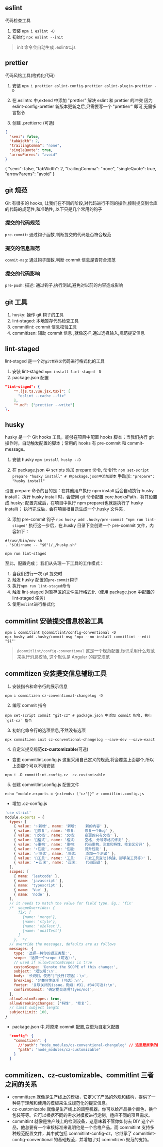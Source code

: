 ## eslint

代码检查工具

1. 安装
   `npm i eslint -D`
2. 初始化
   `npx eslint --init`

> init 命令会自动生成 .eslintrc.js

## prettier

代码风格工具(格式化代码)

1. 安装
   `npm i prettier eslint-config-prettier eslint-plugin-prettier -D`
2. 在.eslintrc 中,extend 中添加 "prettier" 解决 eslint 和 prettier 的冲突
   因为 eslint-config-prettier 新版本更新之后,只需要写一个 "prettierr" 即可,无需多言指令

3. 创建 .prettierrc (可选)

```json
{
  "semi": false,
  "tabWidth": 2,
  "trailingComma": "none",
  "singleQuote": true,
  "arrowParens": "avoid"
}
```

{
"semi": false,
"tabWidth": 2,
"trailingComma": "none",
"singleQuote": true,
"arrowParens": "avoid"
}

## git 规范

Git 有很多的 hooks, 让我们在不同的阶段,对代码进行不同的操作,控制提交到仓库的代码的规范性,和准确性, 以下只是几个常用的钩子

### 提交的代码规范

`pre-commit`: 通过钩子函数,判断提交的代码是否符合规范

### 提交的信息规范

`commit-msg`: 通过钩子函数,判断 commit 信息是否符合规范

### 提交的代码影响

`pre-push`: 描述: 通过钩子,执行测试,避免对以前的内容造成影响

## git 工具

1. husky: 操作 git 钩子的工具
2. lint-staged: 本地暂存代码检查工具
3. commitlint: commit 信息校验工具
4. commitizen: 辅助 commit 信息 ,就像这样,通过选择输入,规范提交信息

## lint-staged

lint-staged 是一个对`git暂存区`代码进行格式化的工具

1. 安装 lint-staged
   `npm install lint-staged -D`
2. package.json 配置

```json
"lint-staged": {
    "*.{js,ts,vue,jsx,tsx}": [
      "eslint --cache --fix"
    ],
    "*.md": ["prettier --write"]
},
```

## husky

husky 是一个 Git hooks 工具，能够在项目中配置 hooks 脚本；当我们执行 git 操作时，自动触发配置的脚本；常用的 hooks 有 pre-commit 和 commit-message。

1. 安装 husky
   `npm install husky --D`

2. 在 package.json 中 scripts 添加 prepare 命令,
   命令行: `npm set-script prepare "husky install" # 在package.json中添加脚本`
   手动加: `"prepare": "husky install"`

设置 prepare 命令的目的是：在其他用户执行 npm install 后会自动执行 husky install；
执行 husky install 时，会使用 git 命令配置 core.hooksPath，将其设置成.husky;
配置完成后，在项目中执行 npm prepare(也就是执行了 husky install)；
执行完成后，会在项目根目录生成一个.husky 文件夹，

3. 添加 pre-commit 钩子
   `npx husky add .husky/pre-commit "npm run lint-staged"`
   执行这一步后，在.husky 目录下会创建一个 pre-commit 文件，内容如下：

```
#!/usr/bin/env sh
. "$(dirname -- "$0")/_/husky.sh"

npm run lint-staged

```

至此，配置完成；
我们从头理一下工具的工作模式：

1. 当我们进行一次 git 提交时
2. 触发 husky 配置的`pre-commit`钩子
3. 执行`npm run lint-staged`命令
4. 触发 lint-staged 对暂存区的文件进行格式化（使用 package.json 中配置的 lint-staged 任务）
5. 使用`eslint`进行格式化

## commitlint 安装提交信息校验工具

```shell
npm i commitlint @commitlint/config-conventional -D
npx husky add .husky/commit-msg 'npx --no-install commitlint --edit "$1"'
```

> `@commitlint/config-conventional` 这是一个规范配置,标识采用什么规范来执行消息校验, 这个默认是 Angular 的提交规范

## commitizen 安装提交信息辅助工具

1. 安装指令和命令行的展示信息

```shell
npm i commitizen cz-conventional-changelog -D
```

2. 编写 commit 指令

```shell
npm set-script commit "git-cz" # package.json 中添加 commit 指令, 执行 `git-cz` 指令
```

3. 初始化命令行的选项信息,不然没有选项

```shell
npx commitizen init cz-conventional-changelog --save-dev --save-exact
```

4. 自定义提交规范**cz-customizable**(可选)

- 变更 commitlint.config.js 这里采用自己定义的规范,将会覆盖上面那个,所以上面那个可以不用安装

```shell
npm i -D commitlint-config-cz  cz-customizable
```
5. 创建 commitlint.config.js 配置文件
```shell
echo "module.exports = {extends: ['cz']}" > commitlint.config.js
```

- 增加 .cz-config.js

```js
'use strict'
module.exports = {
  types: [
    { value: '✨新增', name: '新增:    新的内容' },
    { value: '🐛修复', name: '修复:    修复一个Bug' },
    { value: '📝文档', name: '文档:    变更的只有文档' },
    { value: '💄格式', name: '格式:    空格, 分号等格式修复' },
    { value: '♻️重构', name: '重构:    代码重构，注意和特性、修复区分开' },
    { value: '⚡️性能', name: '性能:    提升性能' },
    { value: '✅测试', name: '测试:    添加一个测试' },
    { value: '🔧工具', name: '工具:    开发工具变动(构建、脚手架工具等)' },
    { value: '⏪回滚', name: '回滚:    代码回退' },
  ],
  scopes: [
    { name: 'leetcode' },
    { name: 'javascript' },
    { name: 'typescript' },
    { name: 'Vue' },
    { name: 'node' },
  ],
  // it needs to match the value for field type. Eg.: 'fix'
  /*  scopeOverrides: {
      fix: [
        {name: 'merge'},
        {name: 'style'},
        {name: 'e2eTest'},
        {name: 'unitTest'}
      ]
    },  */
  // override the messages, defaults are as follows
  messages: {
    type: '选择一种你的提交类型:',
    scope: '选择一个scope (可选):',
    // used if allowCustomScopes is true
    customScope: 'Denote the SCOPE of this change:',
    subject: '短说明:\n',
    body: '长说明，使用"|"换行(可选)：\n',
    breaking: '非兼容性说明 (可选):\n',
    footer: '关联关闭的issue，例如：#31, #34(可选):\n',
    confirmCommit: '确定提交说明?(yes/no)',
  },
  allowCustomScopes: true,
  allowBreakingChanges: ['特性', '修复'],
  // limit subject length
  subjectLimit: 100,
}
```

- package.json 中,将原来 commit 配置,变更为自定义配置

```json
  "config": {
    "commitizen": {
      //"path": "node_modules/cz-conventional-changelog" // 这里是原来的配置,变更为自定义配置
      "path": "node_modules/cz-customizable"
    }
  }
```

## commitizen、cz-customizable、commitlint 三者之间的关系

- commitizen 就像是生产线上的模板，它定义了产品的外观和结构，提供了一种易于理解和使用的模板来生成规范化的提交信息。
- cz-customizable 就像是生产线上的调整机器，你可以给产品换个颜色，换个包装等等。它可以根据不同的需求对模板进行定制，适应不同的项目需求。
- commitlint 就像是生产线上的检测设备，这意味着不管你如何去 DIY 这个产品，他总要有一个审核标准来说明他是一个合格产品。而 commitlint 支持多种规范配置文件，其中就包括 commitlint-config-cz，它继承了 commitlint-config-conventional 的基础规范，并增加了对 commitizen 规范的支持。
